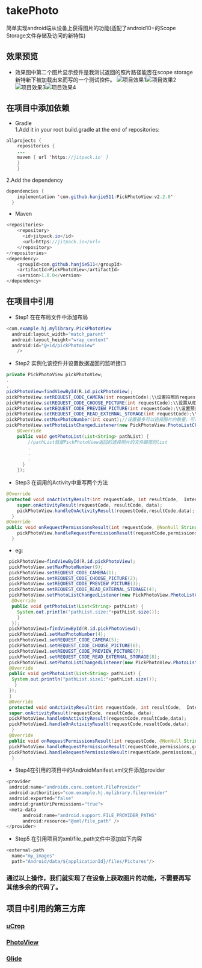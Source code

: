 # takePhoto
简单实现android端从设备上获得图片的功能(适配了android10+的Scope Storage文件存储及访问的新特性)
## 效果预览
* 效果图中第二个图片显示控件是我测试返回的照片路径能否在scope storage新特新下被加载出来而写的一个测试控件。
![项目效果1](./test1_20201010.gif)![项目效果2](./test2_20201010.gif)  
![项目效果3](./test3_20201010.gif)![项目效果4](./test4_20201010.gif)  
## 在项目中添加依赖  
* Gradle  
 1.Add it in your root build.gradle at the end of repositories:
```java  
allprojects {
    repositories {
    ...
    maven { url 'https://jitpack.io' }
    }
    }  
```  
2.Add the dependency  
```java  
dependencies {
    implementation 'com.github.hanjie511:PickPhotoView:v2.2.0'
  }  
```  
* Maven  
```java  
<repositories>
    <repository>
      <id>jitpack.io</id>
      <url>https://jitpack.io</url>
    </repository>
</repositories>
<dependency>
    <groupId>com.github.hanjie511</groupId>
    <artifactId>PickPhotoView</artifactId>
    <version>1.0.0</version>
</dependency>  
```
## 在项目中引用  
* Step1  在在布局文件中添加布局  
```java  
<com.example.hj.mylibrary.PickPhotoView
  android:layout_width="match_parent"
  android:layout_height="wrap_content"
  android:id="@+id/pickPhotoView"
    />  
```  
* Step2  实例化该控件并设置数据返回的监听接口  
```java  
private PickPhotoView pickPhotoView;
.
.  
pickPhotoView=findViewById(R.id.pickPhotoView);
pickPhotoView.setREQUEST_CODE_CAMERA(int requestCode);\\设置拍照的requestCode
pickPhotoView.setREQUEST_CODE_CHOOSE_PICTURE(int requestCode);\\设置从相册中选择图片的requesCode
pickPhotoView.setREQUEST_CODE_PREVIEW_PICTURE(int requestCode);\\设置预览照片的requestCode
pickPhotoView.setREQUEST_CODE_READ_EXTERNAL_STORAGE(int requestCode);\\设置读取外部存储权限的requestCode
pickPhotoView.setMaxPhotoNumber(int count);//设置最多可以选择图片的数量，可以不用设置，默认为9张
pickPhotoView.setPhotoListChangedListener(new PickPhotoView.PhotoListChangedListener() {
    @Override
    public void getPhotoList(List<String> pathList) {
        //pathList就是PickPhotoView返回的选择照片的文件路径的list
        .  
        .  
        .  
      }
    });
```  
* Step3 在调用的Activity中重写两个方法  
```java  
@Override
protected void onActivityResult(int requestCode, int resultCode,  Intent data) {
    super.onActivityResult(requestCode, resultCode, data);
    pickPhotoView.handleOnActivityResult(requestCode,resultCode,data);
  }
@Override
public void onRequestPermissionsResult(int requestCode, @NonNull String[] permissions, @NonNull int[] grantResults) {
    pickPhotoView.handleRequestPermissionResult(requestCode,permissions,grantResults);
  }  
```  
* eg:  
```java  
 pickPhotoView=findViewById(R.id.pickPhotoView);
 pickPhotoView.setMaxPhotoNumber(9);
 pickPhotoView.setREQUEST_CODE_CAMERA(1);
 pickPhotoView.setREQUEST_CODE_CHOOSE_PICTURE(2);
 pickPhotoView.setREQUEST_CODE_PREVIEW_PICTURE(3);
 pickPhotoView.setREQUEST_CODE_READ_EXTERNAL_STORAGE(4);
 pickPhotoView.setPhotoListChangedListener(new PickPhotoView.PhotoListChangedListener() {
  @Override
  public void getPhotoList(List<String> pathList) {
    System.out.println("pathList.size:"+pathList.size());
    }
  });
 pickPhotoView1=findViewById(R.id.pickPhotoView1);
 pickPhotoView1.setMaxPhotoNumber(4);
 pickPhotoView1.setREQUEST_CODE_CAMERA(5);
 pickPhotoView1.setREQUEST_CODE_CHOOSE_PICTURE(6);
 pickPhotoView1.setREQUEST_CODE_PREVIEW_PICTURE(7);
 pickPhotoView1.setREQUEST_CODE_READ_EXTERNAL_STORAGE(8);
 pickPhotoView1.setPhotoListChangedListener(new PickPhotoView.PhotoListChangedListener() {
 @Override
 public void getPhotoList(List<String> pathList) {
  System.out.println("pathList.size1:"+pathList.size());
   }
 });
 }
 @Override
 protected void onActivityResult(int requestCode, int resultCode,  Intent data) {
 super.onActivityResult(requestCode, resultCode, data);
 pickPhotoView.handleOnActivityResult(requestCode,resultCode,data);
 pickPhotoView1.handleOnActivityResult(requestCode,resultCode,data);
  }
 @Override
 public void onRequestPermissionsResult(int requestCode, @NonNull String[] permissions, @NonNull int[] grantResults) {
 pickPhotoView.handleRequestPermissionResult(requestCode,permissions,grantResults);
 pickPhotoView1.handleRequestPermissionResult(requestCode,permissions,grantResults);
  }
```
* Step4在引用的项目中的AndroidManifest.xml文件添加provider  
```java
<provider
 android:name="androidx.core.content.FileProvider"
 android:authorities="com.example.hj.mylibrary.fileprovider"
 android:exported="false"
 android:grantUriPermissions="true">
 <meta-data
      android:name="android.support.FILE_PROVIDER_PATHS"
      android:resource="@xml/file_path" />
</provider>  
```
* Step5 在引用项目的xml/file_path文件中添加如下内容  
```java  
<external-path
  name="my_images"
  path="Android/data/${applicationId}/files/Pictures"/> 
```  
     
### 通过以上操作，我们就实现了在设备上获取图片的功能，不需要再写其他多余的代码了。  
## 项目中引用的第三方库  
### [uCrop](https://github.com/hanjie511/uCrop) 
### [PhotoView](https://github.com/chrisbanes/PhotoView) 
### [Glide](https://github.com/bumptech/glide) 

